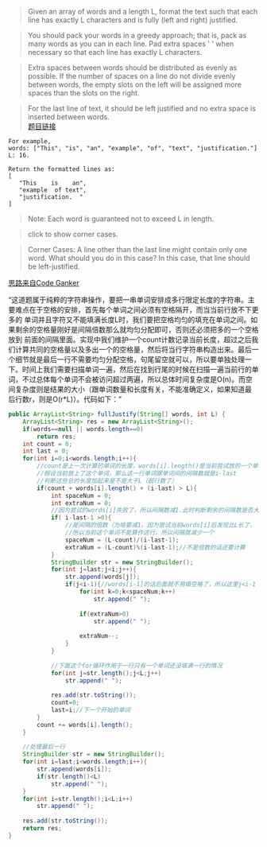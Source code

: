 > Given an array of words and a length L, format the text such that each line has exactly L characters and is fully (left and right) justified.

> You should pack your words in a greedy approach; that is, pack as many words as you can in each line. Pad extra spaces ' ' when necessary so that each line has exactly L characters.

> Extra spaces between words should be distributed as evenly as possible. If the number of spaces on a line do not divide evenly between words, the empty slots on the left will be assigned more spaces than the slots on the right.

> For the last line of text, it should be left justified and no extra space is inserted between words.  
> [题目链接](https://oj.leetcode.com/problems/text-justification/)

```
For example,
words: ["This", "is", "an", "example", "of", "text", "justification."]
L: 16.

Return the formatted lines as:
[
   "This    is    an",
   "example  of text",
   "justification.  "
]
```

> Note: Each word is guaranteed not to exceed L in length.

> click to show corner cases.

> Corner Cases:
> A line other than the last line might contain only one word. What should you do in this case?
In this case, that line should be left-justified.

[思路来自Code Ganker](http://blog.csdn.net/linhuanmars/article/details/24063271)  

“这道题属于纯粹的字符串操作，要把一串单词安排成多行限定长度的字符串。主要难点在于空格的安排，首先每个单词之间必须有空格隔开，而当当前行放不下更多的 单词并且字符又不能填满长度L时，我们要把空格均匀的填充在单词之间。如果剩余的空格量刚好是间隔倍数那么就均匀分配即可，否则还必须把多的一个空格放到 前面的间隔里面。实现中我们维护一个count计数记录当前长度，超过之后我们计算共同的空格量以及多出一个的空格量，然后将当行字符串构造出来。最后一 个细节就是最后一行不需要均匀分配空格，句尾留空就可以，所以要单独处理一下。时间上我们需要扫描单词一遍，然后在找到行尾的时候在扫描一遍当前行的单 词，不过总体每个单词不会被访问超过两遍，所以总体时间复杂度是O(n)。而空间复杂度则是结果的大小（跟单词数量和长度有关，不能准确定义，如果知道最 后行数r，则是O(r*L)）。代码如下：” 


```java
public ArrayList<String> fullJustify(String[] words, int L) {
    ArrayList<String> res = new ArrayList<String>();
    if(words==null || words.length==0)
        return res;
    int count = 0;
    int last = 0;
    for(int i=0;i<words.length;i++){
        //count是上一次计算的单词的长度，words[i].length()是当前尝试放的一个单词的长度，
        //假设当前放上了这个单词，那么这一行单词跟单词间的间隔数就是i-last
        //判断这些总的长度加起来是不是大于L（超行数了）
        if(count + words[i].length() + (i-last) > L){
            int spaceNum = 0;
            int extraNum = 0;
            //因为尝试的words[i]失败了，所以间隔数减1.此时判断剩余的间隔数是否大于0
            if( i-last-1 >0){
                //是间隔的倍数（为啥要减1，因为尝试当前words[i]后发现比L长了，
                //所以当前这个单词不能算作这行，所以间隔就减少一个
                spaceNum = (L-count)/(i-last-1);
                extraNum = (L-count)%(i-last-1);//不是倍数的话还要计算
            }
            StringBuilder str = new StringBuilder();
            for(int j=last;j<i;j++){
                str.append(words[j]);
                if(j<i-1){//words[i-1]的话后面就不用填空格了，所以这里j<i-1
                    for(int k=0;k<spaceNum;k++)
                        str.append(" ");
                    
                    if(extraNum>0)
                        str.append(" ");
                    
                    extraNum--;
                }
            }
            
            //下面这个for循环作用于一行只有一个单词还没填满一行的情况
            for(int j=str.length();j<L;j++)
                str.append(" ");
                
            res.add(str.toString());
            count=0;
            last=i;//下一个开始的单词
        }
        count += words[i].length();
    }
    
    //处理最后一行
    StringBuilder str = new StringBuilder();
    for(int i=last;i<words.length;i++){
        str.append(words[i]);
        if(str.length()<L)
            str.append(" ");
    }
    for(int i=str.length();i<L;i++)
        str.append(" ");
    
    res.add(str.toString());
    return res;
}
```